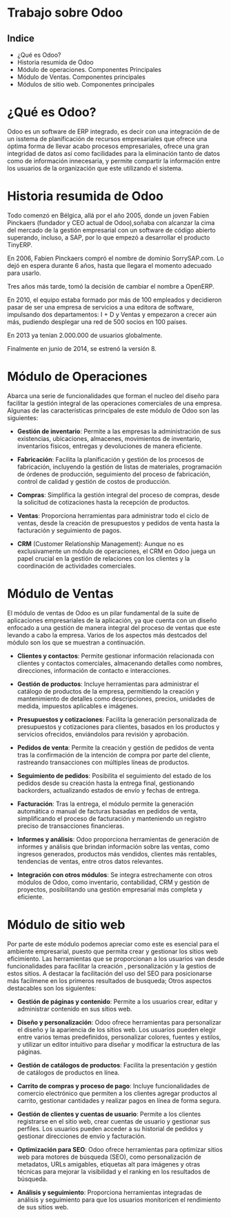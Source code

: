 # Trabajo sobre Odoo


## Indice
+ ¿Qué es Odoo?
+ Historia resumida de Odoo
+ Módulo de operaciones. Componentes Principales
+ Módulo de Ventas. Componentes principales
+ Módulos de sitio web. Componentes principales


# ¿Qué es Odoo?


Odoo es un software de ERP integrado, es decir con una integración de de un isstema de planificación de recursos empresariales que ofrece una óptima forma de llevar acabo procesos empresariales, ofrece una gran integridad de datos así como facilidades para la eliminación tanto de datos como de información innecesaria, y permite compartir la información entre los usuarios de la organización que este utilizando el sistema.


# Historia resumida de Odoo
Todo comenzó en Bélgica, allá por el año 2005, donde un joven Fabien Pinckaers (fundador y CEO actual de Odoo),soñaba con alcanzar la cima del mercado de la gestión empresarial con un software de código abierto superando, incluso, a SAP, por lo que empezó a desarrollar el producto TinyERP.


En 2006, Fabien Pinckaers compró el nombre de dominio SorrySAP.com. Lo dejó en espera durante 6 años, hasta que llegara el momento adecuado para usarlo.


Tres años más tarde, tomó la decisión de cambiar el nombre a OpenERP.


En 2010, el equipo estaba formado por más de 100 empleados y decidieron pasar de ser una empresa de servicios a una editora de software, impulsando dos departamentos: I + D y Ventas y empezaron a crecer aún más, pudiendo desplegar una red de 500 socios en 100
países.


En 2013 ya tenían 2.000.000 de usuarios globalmente.


Finalmente en junio de 2014, se estrenó la versión 8.


# Módulo de Operaciones
Abarca una serie de funcionalidades que forman el nucleo del diseño para facilitar la gestión integral de las operaciones comerciales de una empresa.  Algunas de las características principales de este módulo de Odoo son las siguientes:






- **Gestión de inventario**: Permite a las empresas la administración de sus existencias, ubicaciones, almacenes, movimientos de inventario, inventarios físicos, entregas y devoluciones de manera eficiente.


- **Fabricación**: Facilita la planificación y gestión de los procesos de fabricación, incluyendo la gestión de listas de materiales, programación de órdenes de producción, seguimiento del proceso de fabricación, control de calidad y gestión de costos de producción.


- **Compras**: Simplifica la gestión integral del proceso de compras, desde la solicitud de cotizaciones hasta la recepción de productos.


- **Ventas**: Proporciona herramientas para administrar todo el ciclo de ventas, desde la creación de presupuestos y pedidos de venta hasta la facturación y seguimiento de pagos.


- **CRM** (Customer Relationship Management): Aunque no es exclusivamente un módulo de operaciones, el CRM en Odoo juega un papel crucial en la gestión de relaciones con los clientes y la coordinación de actividades comerciales.


# Módulo de Ventas
El módulo de ventas de Odoo es un pilar fundamental de la suite de aplicaciones empresariales de la aplicación, ya que cuenta con un diseño enfocado a una gestión de manera integral del proceso de ventas que este levando a cabo la empresa. Varios de los aspectos más destcados del módulo son los que se muestran a continuación.






- **Clientes y contactos**: Permite gestionar información relacionada con clientes y contactos comerciales, almacenando detalles como nombres, direcciones, información de contacto e interacciones.


- **Gestión de productos**: Incluye herramientas para administrar el catálogo de productos de la empresa, permitiendo la creación y mantenimiento de detalles como descripciones, precios, unidades de medida, impuestos aplicables e imágenes.


- **Presupuestos y cotizaciones**: Facilita la generación personalizada de presupuestos y cotizaciones para clientes, basados en los productos y servicios ofrecidos, enviándolos para revisión y aprobación.


- **Pedidos de venta**: Permite la creación y gestión de pedidos de venta tras la confirmación de la intención de compra por parte del cliente, rastreando transacciones con múltiples líneas de productos.


- **Seguimiento de pedidos**: Posibilita el seguimiento del estado de los pedidos desde su creación hasta la entrega final, gestionando backorders, actualizando estados de envío y fechas de entrega.


- **Facturación**: Tras la entrega, el módulo permite la generación automática o manual de facturas basadas en pedidos de venta, simplificando el proceso de facturación y manteniendo un registro preciso de transacciones financieras.


- **Informes y análisis**: Odoo proporciona herramientas de generación de informes y análisis que brindan información sobre las ventas, como ingresos generados, productos más vendidos, clientes más rentables, tendencias de ventas, entre otros datos relevantes.


- **Integración con otros módulos**: Se integra estrechamente con otros módulos de Odoo, como inventario, contabilidad, CRM y gestión de proyectos, posibilitando una gestión empresarial más completa y eficiente.


# Módulo de sitio web
Por parte de este módulo podemos apreciar como este es esencial para el ambiente empresarial, puesto que permita crear y gestionar los sitios web eficimiento. Las herramientas que se proporcionan a los usuarios van desde funcionalidades para facilitar la creación , personalización y la gestios de estos sitios. A destacar la facilitación del uso del SEO para posicionarse más facilmene en los primeros resultados de busqueda; Otros aspectos destacables son los siguientes:






- **Gestión de páginas y contenido**: Permite a los usuarios crear, editar y administrar contenido en sus sitios web.


- **Diseño y personalización**: Odoo ofrece herramientas para personalizar el diseño y la apariencia de los sitios web. Los usuarios pueden elegir entre varios temas predefinidos, personalizar colores, fuentes y estilos, y utilizar un editor intuitivo para diseñar y modificar la estructura de las páginas.


- **Gestión de catálogos de productos**: Facilita la presentación y gestión de catálogos de productos en línea.


- **Carrito de compras y proceso de pago**: Incluye funcionalidades de comercio electrónico que permiten a los clientes agregar productos al carrito, gestionar cantidades y realizar pagos en línea de forma segura.


- **Gestión de clientes y cuentas de usuario**: Permite a los clientes registrarse en el sitio web, crear cuentas de usuario y gestionar sus perfiles. Los usuarios pueden acceder a su historial de pedidos y gestionar direcciones de envío y facturación.


- **Optimización para SEO**: Odoo ofrece herramientas para optimizar sitios web para motores de búsqueda (SEO), como personalización de metadatos, URLs amigables, etiquetas alt para imágenes y otras técnicas para mejorar la visibilidad y el ranking en los resultados de búsqueda.


- **Análisis y seguimiento**: Proporciona herramientas integradas de análisis y seguimiento para que los usuarios monitoricen el rendimiento de sus sitios web.

